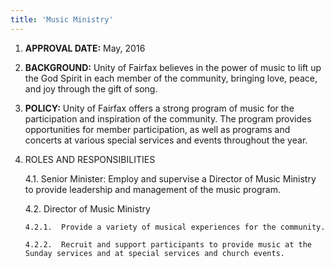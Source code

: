 ```yaml
---
title: 'Music Ministry'
---
```



1.	**APPROVAL DATE:**  May, 2016

2.	**BACKGROUND:**  Unity of Fairfax believes in the power of music to lift up the God Spirit in each member of the community, bringing love, peace, and joy through the gift of song.

3.	**POLICY:**  Unity of Fairfax offers a strong program of music for the participation and inspiration of the community. The program provides opportunities for member participation, as well as programs and concerts at various special services and events throughout the year.

4.	ROLES AND RESPONSIBILITIES

    4.1.	Senior Minister: Employ and supervise a Director of Music Ministry to provide leadership and management of the music program.

    4.2.	Director of Music Ministry

        4.2.1.	Provide a variety of musical experiences for the community.

        4.2.2.	Recruit and support participants to provide music at the Sunday services and at special services and church events.
